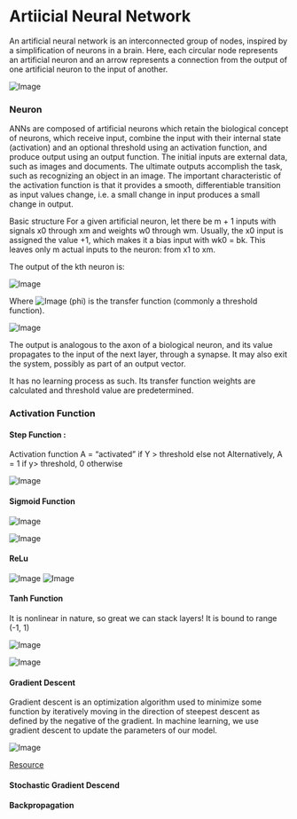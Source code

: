 # Artiicial Neural Network 
An artificial neural network is an interconnected group of nodes, inspired by a simplification of neurons in a brain. Here, each circular node represents an artificial neuron and an arrow represents a connection from the output of one artificial neuron to the input of another.

![Image](https://upload.wikimedia.org/wikipedia/commons/thumb/4/46/Colored_neural_network.svg/560px-Colored_neural_network.svg.png)

### Neuron 

ANNs are composed of artificial neurons which retain the biological concept of neurons, which receive input, combine the input with their internal state (activation) and an optional threshold using an activation function, and produce output using an output function. The initial inputs are external data, such as images and documents. The ultimate outputs accomplish the task, such as recognizing an object in an image. The important characteristic of the activation function is that it provides a smooth, differentiable transition as input values change, i.e. a small change in input produces a small change in output.

Basic structure
For a given artificial neuron, let there be m + 1 inputs with signals x0 through xm and weights w0 through wm. Usually, the x0 input is assigned the value +1, which makes it a bias input with wk0 = bk. This leaves only m actual inputs to the neuron: from x1 to xm.

The output of the kth neuron is:

![Image](https://wikimedia.org/api/rest_v1/media/math/render/svg/be21980cc9e55ea0880327b9d4797f2a0da6d06e)

Where ![Image](https://wikimedia.org/api/rest_v1/media/math/render/svg/33ee699558d09cf9d653f6351f9fda0b2f4aaa3e) (phi) is the transfer function (commonly a threshold function).

![Image](https://upload.wikimedia.org/wikipedia/commons/b/b0/Artificial_neuron.png)

The output is analogous to the axon of a biological neuron, and its value propagates to the input of the next layer, through a synapse. It may also exit the system, possibly as part of an output vector.

It has no learning process as such. Its transfer function weights are calculated and threshold value are predetermined.


### Activation Function

#### Step Function :
Activation function A = “activated” if Y > threshold else not
Alternatively, A = 1 if y> threshold, 0 otherwise

![Image](https://miro.medium.com/max/650/0*8U8_aa9hMsGmzMY2.)

#### Sigmoid Function

![Image](https://wikimedia.org/api/rest_v1/media/math/render/svg/9537e778e229470d85a68ee0b099c08298a1a3f6)

![Image](https://upload.wikimedia.org/wikipedia/commons/thumb/8/88/Logistic-curve.svg/640px-Logistic-curve.svg.png)

#### ReLu

![Image](https://wikimedia.org/api/rest_v1/media/math/render/svg/e9c5f17dbc2be5cb379c1894b3a43561f296cf5c)
![Image](https://upload.wikimedia.org/wikipedia/commons/thumb/6/6c/Rectifier_and_softplus_functions.svg/440px-Rectifier_and_softplus_functions.svg.png)

#### Tanh Function
It is nonlinear in nature, so great we can stack layers! It is bound to range (-1, 1)

![Image](https://miro.medium.com/max/1288/1*WNTLbBRWFiHPoXvyZ6s9eg.png)

![Image](https://miro.medium.com/max/800/0*YJ27cYXmTAUFZc9Z.)



#### Gradient Descent
Gradient descent is an optimization algorithm used to minimize some function by iteratively moving in the direction of steepest descent as defined by the negative of the gradient. In machine learning, we use gradient descent to update the parameters of our model.

![Image](https://ml-cheatsheet.readthedocs.io/en/latest/_images/gradient_descent_demystified.png)

[Resource](https://ml-cheatsheet.readthedocs.io/en/latest/gradient_descent.html#:~:text=Gradient%20descent%20is%20an%20optimization,the%20parameters%20of%20our%20model.)

#### Stochastic Gradient Descend 

#### Backpropagation 

